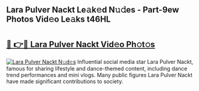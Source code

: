 ## Lara Pulver Nackt Le𝚊k𝚎d N𝚞𝚍es - Part-9ew Photos Vid𝚎o Le𝚊ks t46HL

# <h2><a href="http://fb943n.evod.top/?m=Lara+Pulver+Nackt">🔗 👉🔴 Lara Pulver Nackt Vid𝚎o Ph𝚘t𝚘s</a></h2>

[![Lara Pulver Nackt N𝚞d𝚎s](https://i.imgur.com/8V9OHl7.gif)](http://fb943n.evod.top/?m=Lara+Pulver+Nackt)
Influential social media star Lara Pulver Nackt, famous for sharing lifestyle and dance-themed content, including dance trend performances and mini vlogs. Many public figures Lara Pulver Nackt have made significant contributions to society. 

